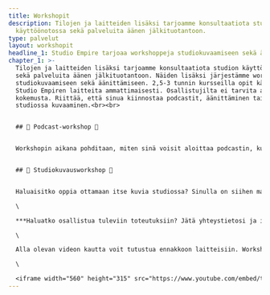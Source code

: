 ```yaml
---
title: Workshopit
description: Tilojen ja laitteiden lisäksi tarjoamme konsultaatiota studion
  käyttöönotossa sekä palveluita äänen jälkituotantoon.
type: palvelut
layout: workshopit
headline_1: Studio Empire tarjoaa workshoppeja studiokuvaamiseen sekä äänittämiseen
chapter_1: >-
  Tilojen ja laitteiden lisäksi tarjoamme konsultaatiota studion käyttöönotossa
  sekä palveluita äänen jälkituotantoon. Näiden lisäksi järjestämme workshoppeja
  studiokuvaamiseen sekä äänittämiseen. 2,5-3 tunnin kursseilla opit käyttämään
  Studio Empiren laitteita ammattimaisesti. Osallistujilta ei tarvita aiempaa
  kokemusta. Riittää, että sinua kiinnostaa podcastit, äänittäminen tai
  studiossa kuvaaminen.<br><br>


  ## 🎤 Podcast-workshop 🎤


  Workshopin aikana pohditaan, miten sinä voisit aloittaa podcastin, kuka on kohderyhmäsi ja miten podcasteja markkinoidaan ja tuotteistetaan.  Workshopin aikana myös kasataan studio äänityskuntoon, testaillaan mikkejä ja podcastin editointia. Ota mukaan oma muistikortti (SD-kortti, Class 10) jos haluat tallentaa äänitetyn testijakson.<br><br>


  ## 📸 Studiokuvausworkshop 📸


  Haluaisitko oppia ottamaan itse kuvia studiossa? Sinulla on siihen mahdollisuus, kun Studio Empirellä järjestetään workshopin kameran, salamoiden, taustojen yms käyttöön liittyen! Workshopin jälkeen sinulla on tietotaitoa miten laitteet toimivat ja saat vinkkejä erilaisten kuvausten toteuttamiseksi. Toteutamme workshopin pienessä ryhmässä, joten pääset myös itse testailemaan laitteita.  \

  \

  ***Haluatko osallistua tuleviin toteutuksiin? Jätä yhteystietosi ja ilmoitamme sinulle heti kun järjestämme uusia workshoppeja.***\

  \

  Alla olevan videon kautta voit tutustua ennakkoon laitteisiin. Workshopin aikana tutustut laitteisiin tarkemmin ja saat turvallisessa ympäristössä kokeilla erilaisia asetuksia ja tekniikoita. Workshopin aikana saat henkilökohtaista apua kamerasi ja studion käyttöön liittyvissä asioissa.\

  \

  <iframe width="560" height="315" src="https://www.youtube.com/embed/t1XZo4Nj47k" frameborder="0" allow="accelerometer; autoplay; encrypted-media; gyroscope; picture-in-picture" allowfullscreen></iframe>
---
```

